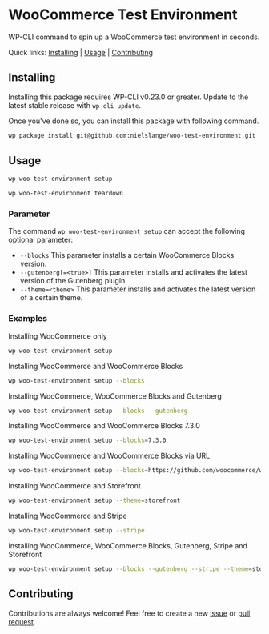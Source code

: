 # WooCommerce Test Environment

WP-CLI command to spin up a WooCommerce test environment in seconds.

Quick links: [Installing](#installing) | [Usage](#usage) | [Contributing](#contributing)

## Installing

Installing this package requires WP-CLI v0.23.0 or greater. Update to the latest stable release with `wp cli update`.

Once you've done so, you can install this package with following command.

```sh
wp package install git@github.com:nielslange/woo-test-environment.git
```

## Usage

```sh
wp woo-test-environment setup
```

```sh
wp woo-test-environment teardown
```

### Parameter

The command `wp woo-test-environment setup` can accept the following optional parameter:

- `--blocks` This parameter installs a certain WooCommerce Blocks version.
- `--gutenberg[=<true>]` This parameter installs and activates the latest version of the Gutenberg plugin.
- `--theme=<theme>` This parameter installs and activates the latest version of a certain theme.

### Examples

Installing WooCommerce only

```sh
wp woo-test-environment setup
```

Installing WooCommerce and WooCommerce Blocks

```sh
wp woo-test-environment setup --blocks
```

Installing WooCommerce, WooCommerce Blocks and Gutenberg

```sh
wp woo-test-environment setup --blocks --gutenberg
```

Installing WooCommerce and WooCommerce Blocks 7.3.0

```sh
wp woo-test-environment setup --blocks=7.3.0
```

Installing WooCommerce and WooCommerce Blocks via URL

```sh
wp woo-test-environment setup --blocks=https://github.com/woocommerce/woocommerce-blocks/releases/download/v7.8.2/woo-gutenberg-products-block.zip
```

Installing WooCommerce and Storefront

```sh
wp woo-test-environment setup --theme=storefront
```

Installing WooCommerce and Stripe

```sh
wp woo-test-environment setup --stripe
```

Installing WooCommerce, WooCommerce Blocks, Gutenberg, Stripe and Storefront

```sh
wp woo-test-environment setup --blocks --gutenberg --stripe --theme=storefront
```

## Contributing

Contributions are always welcome! Feel free to create a new [issue](https://github.com/nielslange/woo-test-environment/issues) or [pull request](https://github.com/nielslange/woo-test-environment/pulls).
